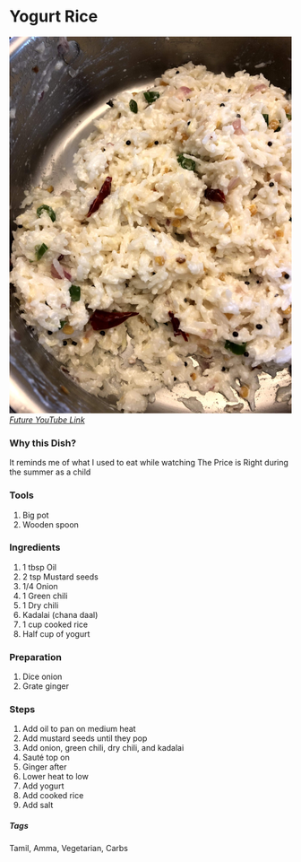 # Yogurt Rice
![Yogurt Rice](../images/yogurt-rice.jpg)
[*Future YouTube Link*]()

### Why this Dish?
It reminds me of what I used to eat while watching The Price is Right during the summer as a child

### Tools
1. Big pot
1. Wooden spoon

### Ingredients
1. 1 tbsp Oil
1. 2 tsp Mustard seeds
1. 1/4 Onion
1. 1 Green chili 
1. 1 Dry chili 
1. Kadalai (chana daal)
1. 1 cup cooked rice
1. Half cup of yogurt

### Preparation
1. Dice onion
1. Grate ginger

### Steps
1. Add oil to pan on medium heat
1. Add mustard seeds until they  pop
1. Add onion, green chili, dry chili, and kadalai
1. Sauté top on
1. Ginger after
1. Lower heat to low
1. Add yogurt
1. Add cooked rice
1. Add salt 

##### Tags
Tamil, Amma, Vegetarian, Carbs